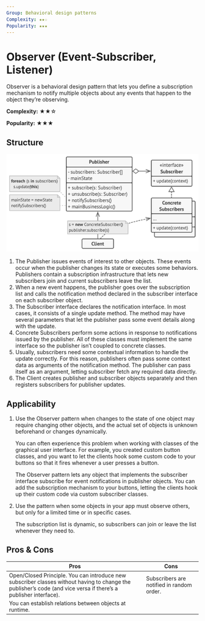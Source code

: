 ```yaml
---
Group: Behavioral design patterns
Complexity: ★★☆
Popularity: ★★★
---
```

# Observer (Event-Subscriber, Listener)

Observer is a behavioral design pattern that lets you define a subscription mechanism to notify multiple objects about any events that happen to the object they’re observing.

**Complexity:** ★★☆

**Popularity:** ★★★

## Structure

![Observer](../../media/observer.png)

1. The Publisher issues events of interest to other objects. These events occur when the publisher changes its state or executes some behaviors. Publishers contain a subscription infrastructure that lets new subscribers join and current subscribers leave the list.
2. When a new event happens, the publisher goes over the subscription list and calls the notification method declared in the subscriber interface on each subscriber object.
3. The Subscriber interface declares the notification interface. In most cases, it consists of a single update method. The method may have several parameters that let the publisher pass some event details along with the update.
4. Concrete Subscribers perform some actions in response to notifications issued by the publisher. All of these classes must implement the same interface so the publisher isn’t coupled to concrete classes.
5. Usually, subscribers need some contextual information to handle the update correctly. For this reason, publishers often pass some context data as arguments of the notification method. The publisher can pass itself as an argument, letting subscriber fetch any required data directly.
6. The Client creates publisher and subscriber objects separately and then registers subscribers for publisher updates.

## Applicability

1. Use the Observer pattern when changes to the state of one object may require changing other objects, and the actual set of objects is unknown beforehand or changes dynamically.

    You can often experience this problem when working with classes of the graphical user interface. For example, you created custom button classes, and you want to let the clients hook some custom code to your buttons so that it fires whenever a user presses a button.

    The Observer pattern lets any object that implements the subscriber interface subscribe for event notifications in publisher objects. You can add the subscription mechanism to your buttons, letting the clients hook up their custom code via custom subscriber classes.

2. Use the pattern when some objects in your app must observe others, but only for a limited time or in specific cases.

    The subscription list is dynamic, so subscribers can join or leave the list whenever they need to.

## Pros & Cons

| Pros                                                                                                                                                             | Cons                                      |
| ---------------------------------------------------------------------------------------------------------------------------------------------------------------- | ----------------------------------------- |
| Open/Closed Principle. You can introduce new subscriber classes without having to change the publisher’s code (and vice versa if there’s a publisher interface). | Subscribers are notified in random order. |
| You can establish relations between objects at runtime.                                                                                                          |                                           |